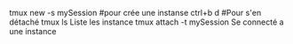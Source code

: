 tmux new -s mySession       #pour crée une instanse
ctrl+b d                    #Pour s'en détaché
tmux ls                     Liste les instance
tmux attach -t mySession    Se connecté a une instance